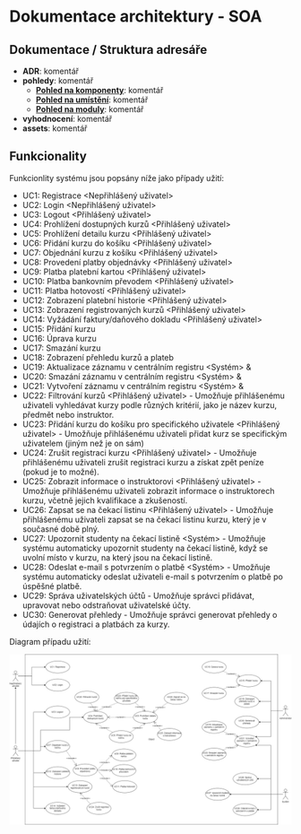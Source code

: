 # Dokumentace architektury - SOA

## Dokumentace / Struktura adresáře

- **ADR**: komentář
- **pohledy**: komentář
    - [**Pohled na komponenty**](./pohledy/komponenty): komentář
    - [**Pohled na umístění**](./pohledy/umístění): komentář
    - [**Pohled na moduly**](./pohledy/moduly/README.md): komentář
- **vyhodnocení**: komentář
- **assets**: komentář



## Funkcionality

Funkcionlity systému jsou popsány níže jako případy užití:

- UC1: Registrace <Nepřihlášený uživatel>
- UC2: Login <Nepřihlášený uživatel>
- UC3: Logout <Přihlášený uživatel>
- UC4: Prohlížení dostupných kurzů <Přihlášený uživatel>
- UC5: Prohlížení detailu kurzu <Přihlášený uživatel>
- UC6: Přidání kurzu do košíku <Přihlášený uživatel>
- UC7: Objednání kurzu z košíku <Přihlášený uživatel>
- UC8: Provedení platby objednávky <Přihlášený uživatel>
- UC9: Platba platební kartou <Přihlášený uživatel>
- UC10: Platba bankovním převodem <Přihlášený uživatel>
- UC11: Platba hotovostí <Přihlášený uživatel>
- UC12: Zobrazení platební historie <Přihlášený uživatel>
- UC13: Zobrazení registrovaných kurzů <Přihlášený uživatel>
- UC14: Vyžádání faktury/daňového dokladu <Přihlášený uživatel>
- UC15: Přidání kurzu <Administrator>
- UC16: Úprava kurzu <Administrator>
- UC17: Smazání kurzu <Administrator>
- UC18: Zobrazení přehledu kurzů a plateb <Administrator>
- UC19: Aktualizace záznamu v centrálním registru <Systém> & <Administrator>
- UC20: Smazání záznamu v centrálním registru <Systém> & <Administrator>
- UC21: Vytvoření záznamu v centrálním registru <Systém> & <Administrator>
- UC22: Filtrování kurzů <Přihlášený uživatel> - Umožňuje přihlášenému uživateli vyhledávat kurzy podle různých kritérií, jako je název kurzu, předmět nebo instruktor.
- UC23: Přidání kurzu do košíku pro specifického uživatele <Přihlášený uživatel> - Umožňuje přihlášenému uživateli přidat kurz se specifickým uživatelem (jiným než je on sám)
- UC24: Zrušit registraci kurzu <Přihlášený uživatel> - Umožňuje přihlášenému uživateli zrušit registraci kurzu a získat zpět peníze (pokud je to možné).
- UC25: Zobrazit informace o instruktorovi <Přihlášený uživatel> - Umožňuje přihlášenému uživateli zobrazit informace o instruktorech kurzu, včetně jejich kvalifikace a zkušeností.
- UC26: Zapsat se na čekací listinu <Přihlášený uživatel> - Umožňuje přihlášenému uživateli zapsat se na čekací listinu kurzu, který je v současné době plný.
- UC27: Upozornit studenty na čekací listině <Systém> - Umožňuje systému automaticky upozornit studenty na čekací listině, když se uvolní místo v kurzu, na který jsou na čekací listině.
- UC28: Odeslat e-mail s potvrzením o platbě <Systém> - Umožňuje systému automaticky odeslat uživateli e-mail s potvrzením o platbě po úspěšné platbě.
- UC29: Správa uživatelských účtů <Administrator> - Umožňuje správci přidávat, upravovat nebo odstraňovat uživatelské účty.
- UC30: Generovat přehledy <Administrator> - Umožňuje správci generovat přehledy o údajích o registraci a platbách za kurzy.

Diagram případu užití:

![use-case](https://github.com/michaelslavev/4IT575-seminarni-prace/blob/6f188c57ca5e7a84bcbd6ea0310543fdd197a59b/SOA/assets/diagram-use-case.png "Diagram případů užití")
